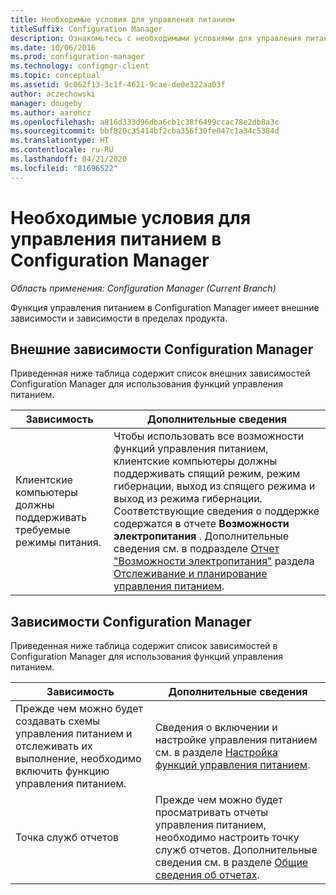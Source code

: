 ```yaml
---
title: Необходимые условия для управления питанием
titleSuffix: Configuration Manager
description: Ознакомьтесь с необходимыми условиями для управления питанием в Configuration Manager.
ms.date: 10/06/2016
ms.prod: configuration-manager
ms.technology: configmgr-client
ms.topic: conceptual
ms.assetid: 9c062f13-3c1f-4621-9cae-de0e322aa03f
author: aczechowski
manager: dougeby
ms.author: aaroncz
ms.openlocfilehash: a816d333d96dba6cb1c38f6499ccac78e2db8a3c
ms.sourcegitcommit: bbf820c35414bf2cba356f30fe047c1a34c5384d
ms.translationtype: HT
ms.contentlocale: ru-RU
ms.lasthandoff: 04/21/2020
ms.locfileid: "81696522"
---
```

# <a name="prerequisites-for-power-management-in-configuration-manager"></a>Необходимые условия для управления питанием в Configuration Manager

*Область применения: Configuration Manager (Current Branch)*

Функция управления питанием в Configuration Manager имеет внешние зависимости и зависимости в пределах продукта.  

## <a name="dependencies-external-to-configuration-manager"></a>Внешние зависимости Configuration Manager  
 Приведенная ниже таблица содержит список внешних зависимостей Configuration Manager для использования функций управления питанием.  

|Зависимость|Дополнительные сведения|  
|----------------|----------------------|  
|Клиентские компьютеры должны поддерживать требуемые режимы питания.|Чтобы использовать все возможности функций управления питанием, клиентские компьютеры должны поддерживать спящий режим, режим гибернации, выход из спящего режима и выход из режима гибернации. Соответствующие сведения о поддержке содержатся в отчете **Возможности электропитания** . Дополнительные сведения см. в подразделе [Отчет "Возможности электропитания"](../../../../core/clients/manage/power/monitor-and-plan-for-power-management.md#BKMK_Capabilites) раздела [Отслеживание и планирование управления питанием](../../../../core/clients/manage/power/monitor-and-plan-for-power-management.md).|  

## <a name="configuration-manager-dependencies"></a>Зависимости Configuration Manager  
 Приведенная ниже таблица содержит список зависимостей в Configuration Manager для использования функций управления питанием.  

|Зависимость|Дополнительные сведения|  
|----------------|----------------------|  
|Прежде чем можно будет создавать схемы управления питанием и отслеживать их выполнение, необходимо включить функцию управления питанием.|Сведения о включении и настройке управления питанием см. в разделе [Настройка функций управления питанием](../../../../core/clients/manage/power/configuring-power-management.md).|  
|Точка служб отчетов|Прежде чем можно будет просматривать отчеты управления питанием, необходимо настроить точку служб отчетов. Дополнительные сведения см. в разделе [Общие сведения об отчетах](../../../servers/manage/introduction-to-reporting.md).|  
